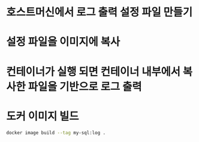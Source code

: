 # 호스트머신에서 로그 출력 설정 파일 만들기
# 설정 파일을 이미지에 복사
# 컨테이너가 실행 되면 컨테이너 내부에서 복사한 파일을 기반으로 로그 출력

# 도커 이미지 빌드
```bash
docker image build --tag my-sql:log .
```
